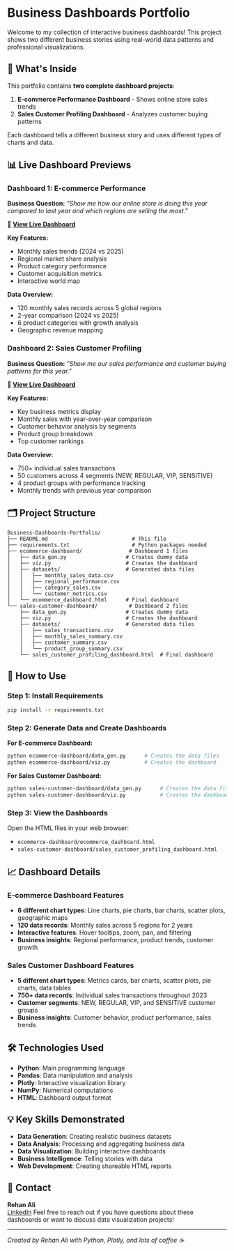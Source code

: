 # Business Dashboards Portfolio

Welcome to my collection of interactive business dashboards! This project shows two different business stories using real-world data patterns and professional visualizations.

## 🎯 What's Inside

This portfolio contains **two complete dashboard projects**:

1. **E-commerce Performance Dashboard** - Shows online store sales trends
2. **Sales Customer Profiling Dashboard** - Analyzes customer buying patterns

Each dashboard tells a different business story and uses different types of charts and data.

## 📊 Live Dashboard Previews

### Dashboard 1: E-commerce Performance
**Business Question:** *"Show me how our online store is doing this year compared to last year and which regions are selling the most."*

**🔗 [View Live Dashboard](https://rehanali53.github.io/Bussiness-Dashboards-plotly-pandas/index)**

**Key Features:**
- Monthly sales trends (2024 vs 2025)
- Regional market share analysis  
- Product category performance
- Customer acquisition metrics
- Interactive world map

**Data Overview:**
- 120 monthly sales records across 5 global regions
- 2-year comparison (2024 vs 2025)
- 6 product categories with growth analysis
- Geographic revenue mapping

### Dashboard 2: Sales Customer Profiling  
**Business Question:** *"Show me our sales performance and customer buying patterns for this year."*

**🔗 [View Live Dashboard](https://rehanali53.github.io/Bussiness-Dashboards-plotly-pandas/index)**

**Key Features:**
- Key business metrics display
- Monthly sales with year-over-year comparison
- Customer behavior analysis by segments
- Product group breakdown
- Top customer rankings

**Data Overview:**
- 750+ individual sales transactions
- 50 customers across 4 segments (NEW, REGULAR, VIP, SENSITIVE)
- 4 product groups with performance tracking
- Monthly trends with previous year comparison

## 🗂️ Project Structure

```
Business-Dashboards-Portfolio/
├── README.md                           # This file
├── requirements.txt                    # Python packages needed
├── ecommerce-dashboard/               # Dashboard 1 files
│   ├── data_gen.py                   # Creates dummy data
│   ├── viz.py                        # Creates the dashboard
│   ├── datasets/                     # Generated data files
│   │   ├── monthly_sales_data.csv
│   │   ├── regional_performance.csv
│   │   ├── category_sales.csv
│   │   └── customer_metrics.csv
│   └── ecommerce_dashboard.html      # Final dashboard
└── sales-customer-dashboard/          # Dashboard 2 files
    ├── data_gen.py                   # Creates dummy data
    ├── viz.py                        # Creates the dashboard
    ├── datasets/                     # Generated data files
    │   ├── sales_transactions.csv
    │   ├── monthly_sales_summary.csv
    │   ├── customer_summary.csv
    │   └── product_group_summary.csv
    └── sales_customer_profiling_dashboard.html  # Final dashboard
```

## 🚀 How to Use

### Step 1: Install Requirements
```bash
pip install -r requirements.txt
```

### Step 2: Generate Data and Create Dashboards

**For E-commerce Dashboard:**
```bash
python ecommerce-dashboard/data_gen.py      # Creates the data files
python ecommerce-dashboard/viz.py           # Creates the dashboard
```

**For Sales Customer Dashboard:**
```bash
python sales-customer-dashboard/data_gen.py      # Creates the data files
python sales-customer-dashboard/viz.py           # Creates the dashboard
```

### Step 3: View the Dashboards
Open the HTML files in your web browser:
- `ecommerce-dashboard/ecommerce_dashboard.html`
- `sales-customer-dashboard/sales_customer_profiling_dashboard.html`

## 📈 Dashboard Details

### E-commerce Dashboard Features
- **6 different chart types**: Line charts, pie charts, bar charts, scatter plots, geographic maps
- **120 data records**: Monthly sales across 5 regions for 2 years
- **Interactive features**: Hover tooltips, zoom, pan, and filtering
- **Business insights**: Regional performance, product trends, customer growth

### Sales Customer Dashboard Features  
- **5 different chart types**: Metrics cards, bar charts, scatter plots, pie charts, data tables
- **750+ data records**: Individual sales transactions throughout 2023
- **Customer segments**: NEW, REGULAR, VIP, and SENSITIVE customer groups
- **Business insights**: Customer behavior, product performance, sales trends

## 🛠️ Technologies Used

- **Python**: Main programming language
- **Pandas**: Data manipulation and analysis
- **Plotly**: Interactive visualization library
- **NumPy**: Numerical computations
- **HTML**: Dashboard output format

## 💡 Key Skills Demonstrated

- **Data Generation**: Creating realistic business datasets
- **Data Analysis**: Processing and aggregating business data
- **Data Visualization**: Building interactive dashboards
- **Business Intelligence**: Telling stories with data
- **Web Development**: Creating shareable HTML reports

## 📧 Contact

**Rehan Ali**  
[LinkedIn](https://www.linkedin.com/in/rehan-ali-me/)
Feel free to reach out if you have questions about these dashboards or want to discuss data visualization projects!

---

*Created by Rehan Ali with Python, Plotly, and lots of coffee ☕*